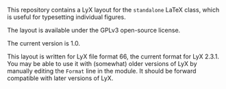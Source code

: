 This repository contains a LyX layout for the `standalone` LaTeX class, which is useful for typesetting individual figures.

The layout is available under the GPLv3 open-source license.

The current version is 1.0.

This layout is written for LyX file format 66, the current format for LyX 2.3.1. You may be able to use it with (somewhat) older versions of LyX by manually editing the `Format` line in the module. It should be forward compatible with later versions of LyX.


